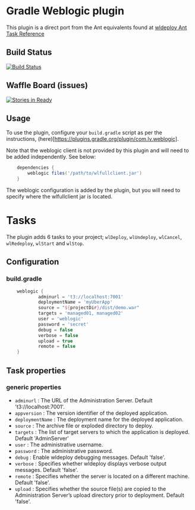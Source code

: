 # Gradle Weblogic plugin

This plugin is a direct port from the Ant equivalents found at [wldeploy Ant Task Reference](http://docs.oracle.com/cd/E13222_01/wls/docs92/programming/wldeploy.html)

## Build Status

[![Build Status](https://travis-ci.org/Liverpool-Victoria/gradle-weblogic-plugin.svg?branch=master)](https://travis-ci.org/Liverpool-Victoria/gradle-weblogic-plugin)

## Waffle Board (issues)

[![Stories in Ready](https://badge.waffle.io/Liverpool-Victoria/gradle-weblogic-plugin.svg?label=ready&title=Ready)](http://waffle.io/Liverpool-Victoria/gradle-weblogic-plugin)

## Usage

To use the plugin, configure your `build.gradle` script as per the instructions, (here)[https://plugins.gradle.org/plugin/com.lv.weblogic].

Note that the weblogic client is not provided by this plugin and will need to be added independently. See below:

```groovy
    dependencies {
        weblogic files('/path/to/wlfullclient.jar')
    }
```
The weblogic configuration is added by the plugin, but you will need to specify where the wlfullclient jar is located.


# Tasks
The plugin adds 6 tasks to your project; `wlDeploy`, `wlUndeploy`, `wlCancel`, `wlRedeploy`, `wlStart` and `wlStop`.

## Configuration

### build.gradle
```groovy
    weblogic {
            adminurl = 't3://localhost:7001'
            deploymentName = 'myUberApp'
            source = "${projectDir}/dist/demo.war"
            targets = 'managed01, managed02'
            user = 'weblogic'
            password = 'secret'
            debug = false
            verbose = false
            upload = true
            remote = false
    }
```

## Task properties
### generic properties

* `adminurl` : The URL of the Administration Server. Default 't3://localhost:7001'.
* `appversion` : The version identifier of the deployed application.
* `deploymentName` : The deployment name for the deployed application.
* `source` : The archive file or exploded directory to deploy.
* `targets` : The list of target servers to which the application is deployed. Default 'AdminServer'
* `user` : The administrative username.
* `password` : The administrative password.
* `debug` : Enable wldeploy debugging messages. Default 'false'.
* `verbose` : Specifies whether wldeploy displays verbose output messages. Default 'false'. 
* `remote` : Specifies whether the server is located on a different machine. Default 'false'.
* `upload` : Specifies whether the source file(s) are copied to the Administration Server’s upload directory prior to deployment. Default 'false'.
